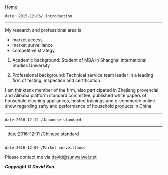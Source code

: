  [Home](http://www.sunweiwei.net) 

    date: 2015-12-06/ introduction 
    
***
My research and professional area is

 * market access
 * market surveillance
 * competitive strategy.  

1. Academic background: Student of MBA in Shanghai International Studies University

2. Professional background: Technical service team leader in a leading firm of testing, inspection and certification.  

I am thinktank member of the firm, also participated in Zhejiang provencial and Alibaba platform standard committee, published white papers of household cleaning appliances, hosted trainings and e-commerce online show regarding safty and performance of household products in China.


***
    date:2016-12-12 /Japanese standard


***
    date:2016-12-11 /Chinese standard
    
***
    date:2016-12-09 /Market surveillance

Please contact me via <david@sunweiwei.net>


***Copyright &copy; David Sun***



